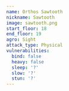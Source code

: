 ```yaml
---
name: Orthos Sawtooth
nickname: Sawtooth
image: sawtooth.png
start_floor: 18
end_floor: 19
agro: Sight
attack_type: Physical
vulnerabilities:
  bind: false
  heavy: false
  sleep: '?'
  slow: '?'
  stun: '?'
---
```

